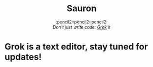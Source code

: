 <h1 align="center">Sauron</h1>

<div
align="center">
:pencil2::pencil2::pencil2:
</div>

<div align="center">
	<em>Don't just write code: <ins>Grok</ins> it</em>
</div>

# Grok is a text editor, stay tuned for updates!